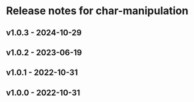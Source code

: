 # Release notes for char-manipulation

## v1.0.3 - 2024-10-29

## v1.0.2 - 2023-06-19

## v1.0.1 - 2022-10-31

## v1.0.0 - 2022-10-31
